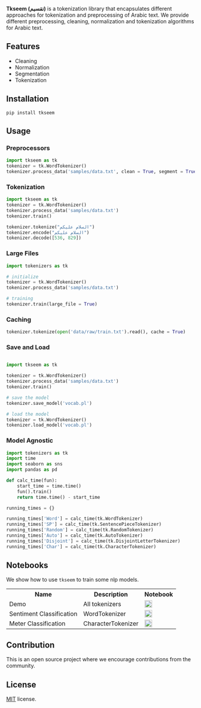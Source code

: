 **Tkseem (تقسيم)** is a tokenization library that encapsulates different approaches for tokenization and preprocessing of Arabic text. We provide different preprocessing, cleaning, normalization and tokenization algorithms for Arabic text. 

## Features
* Cleaning
* Normalization
* Segmentation
* Tokenization

## Installation
```
pip install tkseem
```

## Usage 

### Preprocessors

```python
import tkseem as tk
tokenizer = tk.WordTokenizer()
tokenizer.process_data('samples/data.txt', clean = True, segment = True, normalize = True)
```

### Tokenization
```python
import tkseem as tk
tokenizer = tk.WordTokenizer()
tokenizer.process_data('samples/data.txt')
tokenizer.train()

tokenizer.tokenize("السلام عليكم")
tokenizer.encode("السلام عليكم")
tokenizer.decode([536, 829])
```

### Large Files
```python
import tokenizers as tk

# initialize
tokenizer = tk.WordTokenizer()
tokenizer.process_data('samples/data.txt')

# training 
tokenizer.train(large_file = True)
```

### Caching 
```python
tokenizer.tokenize(open('data/raw/train.txt').read(), cache = True)
```

### Save and Load
```python

import tkseem as tk

tokenizer = tk.WordTokenizer()
tokenizer.process_data('samples/data.txt')
tokenizer.train()

# save the model
tokenizer.save_model('vocab.pl')

# load the model
tokenizer = tk.WordTokenizer()
tokenizer.load_model('vocab.pl')
```

### Model Agnostic
```python
import tokenizers as tk
import time 
import seaborn as sns
import pandas as pd

def calc_time(fun):
    start_time = time.time()
    fun().train()
    return time.time() - start_time

running_times = {}

running_times['Word'] = calc_time(tk.WordTokenizer)
running_times['SP'] = calc_time(tk.SentencePieceTokenizer)
running_times['Random'] = calc_time(tk.RandomTokenizer)
running_times['Auto'] = calc_time(tk.AutoTokenizer)
running_times['Disjoint'] = calc_time(tk.DisjointLetterTokenizer)
running_times['Char'] = calc_time(tk.CharacterTokenizer)
```
## Notebooks 
We show how to use `tkseem` to train some nlp models. 
<table class="tg">

  <tr>
    <th class="tg-yw4l"><b>Name</b></th>
    <th class="tg-yw4l"><b>Description</b></th>
    <th class="tg-yw4l"><b>Notebook</b></th>
  </tr>
  <tr>
    <td class="tg-yw4l">Demo</td>
    <td class="tg-yw4l">All tokenizers</td>
    <td class="tg-yw4l"><a href="https://colab.research.google.com/github/tasks/ Demo.ipynb">
    <img src="https://colab.research.google.com/assets/colab-badge.svg" height = '20px' >
    </a></td>
  </tr>
  <tr>
    <td class="tg-yw4l">Sentiment Classification</td>
    <td class="tg-yw4l"> WordTokenizer</td>
    <td class="tg-yw4l"><a href="https://colab.research.google.com/tasks/sentiment_analysis/Sentiment Analysis.ipynb">
    <img src="https://colab.research.google.com/assets/colab-badge.svg" height = '20px' >
    </a></td>

  </tr>

  <tr>
    <td class="tg-yw4l">Meter Classification</td>
    <td class="tg-yw4l">CharacterTokenizer</td>
    <td class="tg-yw4l"><a href="https://colab.research.google.com/github/tasks/meter_classification/Poetry Classification.ipynb">
    <img src="https://colab.research.google.com/assets/colab-badge.svg" height = '20px' >
    </a></td>
  </tr>
<table>

## Contribution 
This is an open source project where we encourage contributions from the community. 

## License
[MIT](LICENSE) license. 
